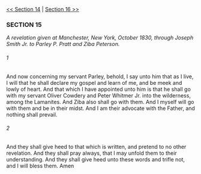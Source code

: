 [<< Section 14](Section%2014.md)  |  [Section 16 >>](Section%2016.md)

### SECTION 15

*A revelation given at Manchester, New York, October 1830, through Joseph Smith Jr. to Parley P. Pratt and Ziba Peterson.*

###### 1
And now concerning my servant Parley, behold, I say unto him that as I live, I will that he shall declare my gospel and learn of me, and be meek and lowly of heart. And that which I have appointed unto him is that he shall go with my servant Oliver Cowdery and Peter Whitmer Jr. into the wilderness, among the Lamanites. And Ziba also shall go with them. And I myself will go with them and be in their midst. And I am their advocate with the Father, and nothing shall prevail.

###### 2
And they shall give heed to that which is written, and pretend to no other revelation. And they shall pray always, that I may unfold them to their understanding. And they shall give heed unto these words and trifle not, and I will bless them. Amen